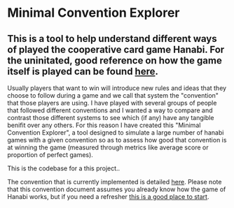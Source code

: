 # Minimal Convention Explorer
This is a tool to help understand different ways of played the cooperative card game Hanabi. For the uninitated, good reference on how the game itself is played can be found [here](https://github.com/hanabi/hanabi.github.io/blob/main/misc/rules.md). 
---
Usually players that want to win will introduce new rules and ideas that they choose to follow during a game and we call that system the "convention" that those players are using. I have played with several groups of people that followed different conventions and I wanted a way to compare and contrast those different systems to see which (if any) have any tangible benifit over any others. For this reason I have created this "Minimal Convention Explorer", a tool designed to simulate a large number of hanabi games with a given convention so as to assess how good that convention is at winning the game (measured through metrics like average score or proportion of perfect games).

This is the codebase for a this project.. 

The convention that is currently implemented is detailed [here](../main/Minimal%20Convention.md). Please note that this convention document assumes you already know how the game of Hanabi works, but if you need a refresher [this is a good place to start](https://github.com/hanabi/hanabi.github.io/blob/main/misc/rules.md).